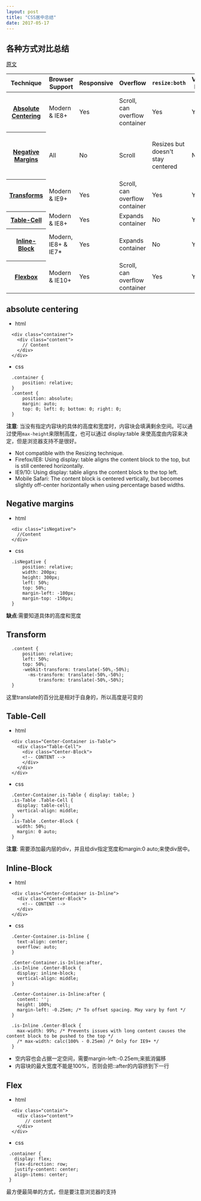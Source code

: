 ```yaml
---
layout: post
title: "CSS居中总结"
date: 2017-05-17
---
```


## 各种方式对比总结
[原文](https://codepen.io/shshaw/full/gEiDt)
<table class="table">
        <thead>
          <tr>
            <th scope="col" class="Technique-Title">Technique</th>
            <th scope="col" class="Browser-Support">Browser Support</th>
            <th scope="col" class="Responsive-Support">Responsive</th>
            <th scope="col" class="Overflow-Support">Overflow</th>
            <th scope="col" class="Resize-Support"><code>resize:both</code></th>
            <th scope="col" class="Height-Support">Variable Height</th>
            <th scope="col" class="Major-Caveats">Major Caveats</th>
          </tr>
        </thead>
        <tbody>
          <tr>
            <th scope="row" class="Technique-Title"><a rel="nofollow" href="#Overview">Absolute Centering</a></th>
            <td class="Browser-Support">Modern &amp; IE8+</td>
            <td class="Responsive-Support">Yes</td>
            <td class="Overflow-Support">Scroll, can overflow container</td>
            <td class="Resize-Support">Yes</td>
            <td class="Height-Support">Yes*</td>
            <td class="Major-Caveats"><a rel="nofollow" href="#Height">Variable Height</a> not perfect cross-browser</td>
          </tr>
          <tr>
            <th scope="row" class="Technique-Title"><a rel="nofollow" href="#Negative-Margins">Negative Margins</a></th>
            <td class="Browser-Support">All</td>
            <td class="Responsive-Support">No</td>
            <td class="Overflow-Support">Scroll</td>
            <td class="Resize-Support">Resizes but doesn't stay centered</td>
            <td class="Height-Support">No</td>
            <td class="Major-Caveats">Not responsive, margins must be calculated manually</td>
          </tr>
          <tr>
            <th scope="row" class="Technique-Title"><a rel="nofollow" href="#Transforms">Transforms</a></th>
            <td class="Browser-Support">Modern &amp; IE9+</td>
            <td class="Responsive-Support">Yes</td>
            <td class="Overflow-Support">Scroll, can overflow container</td>
            <td class="Resize-Support">Yes</td>
            <td class="Height-Support">Yes</td>
            <td class="Major-Caveats">Blurry rendering</td>
          </tr>
          <tr>
            <th scope="row" class="Technique-Title"><a rel="nofollow" href="#Table-Cell">Table-Cell</a></th>
            <td class="Browser-Support">Modern &amp; IE8+</td>
            <td class="Responsive-Support">Yes</td>
            <td class="Overflow-Support">Expands container</td>
            <td class="Resize-Support">No</td>
            <td class="Height-Support">Yes</td>
            <td class="Major-Caveats">Extra markup</td>
          </tr>
          <tr>
            <th scope="row" class="Technique-Title"><a rel="nofollow" href="#Inline-Block">Inline-Block</a></th>
            <td class="Browser-Support">Modern, IE8+ &amp; IE7*</td>
            <td class="Responsive-Support">Yes</td>
            <td class="Overflow-Support">Expands container</td>
            <td class="Resize-Support">No</td>
            <td class="Height-Support">Yes</td>
            <td class="Major-Caveats">Requires container, hacky styles</td>
          </tr>
          <tr>
            <th scope="row" class="Technique-Title"><a rel="nofollow" href="#Flexbox">Flexbox</a></th>
            <td class="Browser-Support">Modern &amp; IE10+</td>
            <td class="Responsive-Support">Yes</td>
            <td class="Overflow-Support">Scroll, can overflow container</td>
            <td class="Resize-Support">Yes</td>
            <td class="Height-Support">Yes</td>
            <td class="Major-Caveats">Requires container, vendor prefixes</td>
          </tr>
        </tbody>
      </table>      

## absolute centering
- html
```
  <div class="container">
    <div class="content">
      // Content
    </div>
  </div>
```

- css
```
  .container {
      position: relative;
  }
  .content {
      position: absolute;
      margin: auto;
      top: 0; left: 0; bottom: 0; right: 0;
  }
```

 **注意**: 当没有指定内容块的具体的高度和宽度时，内容块会填满剩余空间。可以通过使用``max-height``来限制高度，也可以通过 display:table 来使高度由内容来决定，但是浏览器支持不是很好。
 - Not compatible with the Resizing technique.
 - Firefox/IE8: Using display: table aligns the content block to the top, but is still centered horizontally.
 - IE9/10: Using display: table aligns the content block to the top left.
 - Mobile Safari: The content block is centered vertically, but becomes slightly off-center horizontally when using percentage based widths.

## Negative margins
- html
```
  <div class="isNegative">
    //Content
  </div>
```

- css
```
  .isNegative {
      position: relative;
      width: 200px;
      height: 300px;
      left: 50%;
      top: 50%;
      margin-left: -100px;
      margin-top: -150px;
  }
```

 **缺点**:需要知道具体的高度和宽度

## Transform
```
  .content {
      position: relative;
      left: 50%;
      top: 50%;
      -webkit-transform: translate(-50%,-50%);
        -ms-transform: translate(-50%,-50%);
            transform: translate(-50%,-50%);
  }
```
 这里translate的百分比是相对于自身的，所以高度是可变的


## Table-Cell
- html
```
  <div class="Center-Container is-Table">
    <div class="Table-Cell">
      <div class="Center-Block">
      <!-- CONTENT -->
      </div>
    </div>
  </div>
```

- css
```
  .Center-Container.is-Table { display: table; }
  .is-Table .Table-Cell {
    display: table-cell;
    vertical-align: middle;
  }
  .is-Table .Center-Block {
    width: 50%;
    margin: 0 auto;
  }
```

 **注意**: 需要添加最内层的div，并且给div指定宽度和margin:0 auto;来使div居中。

## Inline-Block
- html
```
  <div class="Center-Container is-Inline">
    <div class="Center-Block">
      <!-- CONTENT -->
    </div>
  </div>
```

- css
```
  .Center-Container.is-Inline {
    text-align: center;
    overflow: auto;
  }

  .Center-Container.is-Inline:after,
  .is-Inline .Center-Block {
    display: inline-block;
    vertical-align: middle;
  }

  .Center-Container.is-Inline:after {
    content: '';
    height: 100%;
    margin-left: -0.25em; /* To offset spacing. May vary by font */
  }

  .is-Inline .Center-Block {
    max-width: 99%; /* Prevents issues with long content causes the content block to be pushed to the top */
    /* max-width: calc(100% - 0.25em) /* Only for IE9+ */
  }
```
 - 空内容也会占据一定空间，需要margin-left:-0.25em;来抵消偏移
 - 内容块的最大宽度不能是100%，否则会把::after的内容挤到下一行

## Flex
- html
 ```
   <div class="contain">
     <div class="content">
        // content
     </div>
   </div>
 ```

- css
 ```
  .container {
    display: flex;
    flex-direction: row;
    justify-content: center;
    align-items: center;
  }
 ```
 最方便最简单的方式，但是要注意浏览器的支持
